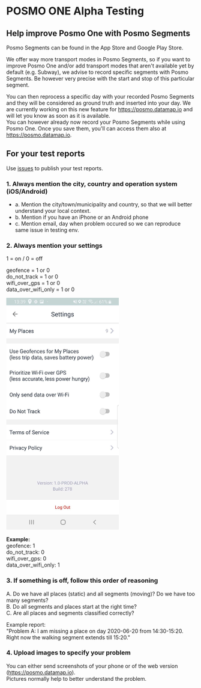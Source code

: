 # POSMO ONE Alpha Testing

## Help improve Posmo One with Posmo Segments
Posmo Segments can be found in the App Store and Google Play Store.            
            
We offer way more transport modes in Posmo Segments, so if you want to improve Posmo One and/or add transport modes that aren't available yet by default (e.g. Subway), we advise to record specific segments with Posmo Segments. Be however very precise with the start and stop of this particular segment.             
                 
You can then reprocess a specific day with your recorded Posmo Segments and they will be considered as ground truth and inserted into your day. We are currently working on this new feature for https://posmo.datamap.io and will let you know as soon as it is available.            
You can however already now record your Posmo Segments while using Posmo One. Once you save them, you'll can access them also at https://posmo.datamap.io.


## For your test reports  
Use [issues](https://github.com/datamapio/posmo_one_testing/issues) to publish your test reports.


### 1. Always mention the city, country and operation system (iOS/Android)
- a. Mention the city/town/municipality and country, so that we will better understand your local context.    
- b. Mention if you have an iPhone or an Android phone
- c. Mention email, day when problem occured so we can reproduce same issue in testing env. 

### 2. Always mention your settings

1 = on / 0 = off

geofence = 1 or 0            
do_not_track = 1 or 0          
wifi_over_gps = 1 or 0           
data_over_wifi_only = 1 or 0          

<img src="https://github.com/datamapio/posmo_one_testing/blob/master/posmo_one_278_settings.jpg" width="300" />

**Example:**       
geofence: 1        
do_not_track: 0           
wifi_over_gps: 0           
data_over_wifi_only: 1             
            
### 3. If something is off, follow this order of reasoning 
A. Do we have all places (static) and all segments (moving)? Do we have too many segments?        
B. Do all segments and places start at the right time?        
C. Are all places and segments classified correctly?      
            
Example report:            
"Problem A: I am missing a place on day 2020-06-20 from 14:30-15:20. Right now the walking segment extends till 15:20."       

### 4. Upload images to specify your problem
You can either send screenshots of your phone or of the web version (https://posmo.datamap.io).           
Pictures normally help to better understand the problem.
